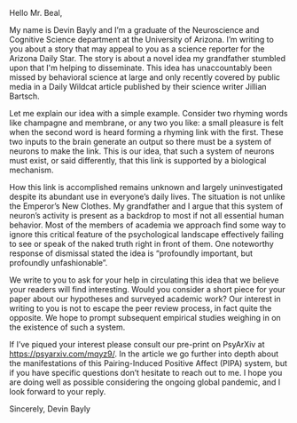 Hello Mr. Beal,

My name is Devin Bayly and I’m a graduate of the Neuroscience and Cognitive Science department at the University of Arizona. I’m writing to you about a story that may appeal to you as a science reporter for the Arizona Daily Star. The story is about a novel idea my grandfather stumbled upon that I'm helping to disseminate. This idea has unaccountably been missed by behavioral science at large and only recently covered by public media in a Daily Wildcat article published by their science writer Jillian Bartsch.

Let me explain our idea with a simple example. Consider two rhyming words like champagne and membrane, or any two you like: a small pleasure is felt when the second word is heard forming a rhyming link with the first. These two inputs to the brain generate an output so there must be a system of neurons to make the link. This is our idea, that such a system of neurons must exist, or said differently, that this link is supported by a biological mechanism.

How this link is accomplished remains unknown and largely uninvestigated despite its abundant use in everyone’s daily lives. The situation is not unlike the Emperor’s New Clothes. My grandfather and I argue that this system of neuron’s activity is present as a backdrop to most if not all essential human behavior. Most of the members of academia we approach find some way to ignore this critical feature of the psychological landscape effectively failing to see or speak of the naked truth right in front of them. One noteworthy response of dismissal stated the idea is “profoundly important, but profoundly unfashionable”. 

We write to you to ask for your help in circulating this idea that we believe your readers will find interesting. Would you consider a short piece for your paper about our hypotheses and surveyed academic work? Our interest in writing to you is not to escape the peer review process, in fact quite the opposite. We hope to prompt subsequent empirical studies weighing in on the existence of such a system.

If I’ve piqued your interest please consult our pre-print on PsyArXiv at https://psyarxiv.com/mqyz9/. In the article we go further into depth about the manifestations of this Pairing-Induced Positive Affect (PIPA) system, but if you have specific questions don’t hesitate to reach out to me. I hope you are doing well as possible considering the ongoing global pandemic, and I look forward to your reply. 

Sincerely,
Devin Bayly
